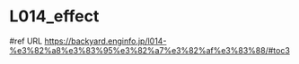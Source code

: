 # L014_effect
 
#ref URL
https://backyard.enginfo.jp/l014-%e3%82%a8%e3%83%95%e3%82%a7%e3%82%af%e3%83%88/#toc3
